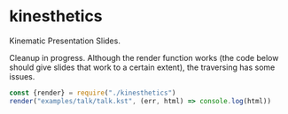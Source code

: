 # kinesthetics
Kinematic Presentation Slides.

Cleanup in progress. Although the render function works (the code below should
give slides that work to a certain extent), the traversing has some issues.

```javascript
const {render} = require("./kinesthetics")
render("examples/talk/talk.kst", (err, html) => console.log(html))
```
